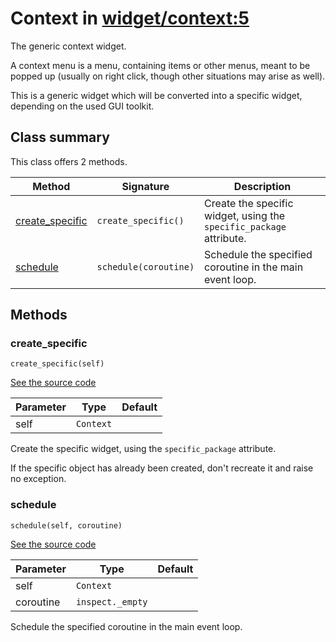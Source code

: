 # Context in [widget/context:5](../raw/widget/context.html#L5)

The generic context widget.

A context menu is a menu, containing items or other menus, meant
to be popped up (usually on right click, though other situations
may arise as well).

This is a generic widget which will be converted into a specific widget,
depending on the used GUI toolkit.

## Class summary

This class offers 2 methods.

| Method | Signature | Description |
| ------ | --------- | ----------- |
| [create_specific](#create_specific) | `create_specific()` | Create the specific widget, using the `specific_package` attribute. |
| [schedule](#schedule) | `schedule(coroutine)` | Schedule the specified coroutine in the main event loop. |

## Methods

### create_specific

`create_specific(self)`

[See the source code](../raw/widget/context.html#L30)

| Parameter | Type | Default |
| --------- | ---- | ------- |
| self | `Context` |  |

Create the specific widget, using the `specific_package` attribute.

If the specific object has already been created, don't recreate it and
raise no exception.

### schedule

`schedule(self, coroutine)`

[See the source code](../raw/widget/context.html#L75)

| Parameter | Type | Default |
| --------- | ---- | ------- |
| self | `Context` |  |
| coroutine | `inspect._empty` |  |

Schedule the specified coroutine in the main event loop.